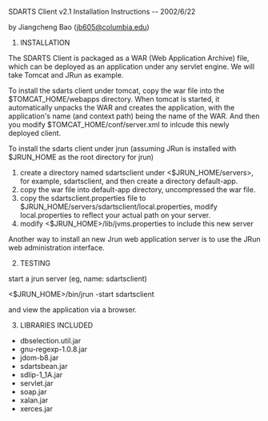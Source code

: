 SDARTS Client v2.1 Installation Instructions
-- 2002/6/22

by Jiangcheng Bao (jb605@columbia.edu)

1. INSTALLATION

The SDARTS Client is packaged as a WAR (Web Application Archive) file, which can be deployed as an application under any servlet engine. We will take Tomcat and JRun as example.

To install the sdarts client under tomcat, copy the war file into the $TOMCAT_HOME/webapps directory. When tomcat is started, it automatically unpacks the WAR and creates the application, with the application's name (and context path) being the name of the WAR. And then you modify $TOMCAT_HOME/conf/server.xml to inlcude this newly deployed client.

To install the sdarts client under jrun (assuming JRun is installed with $JRUN_HOME as the root directory for jrun)

  1. create a directory named sdartsclient under <$JRUN_HOME/servers>, for example, sdartsclient, and then create a directory default-app.
  2. copy the war file into default-app directory, uncompressed the war file.
  3. copy the sdartsclient.properties file to $JRUN_HOME/servers/sdartsclient/local.properties, modify local.properties to reflect your actual path on your server.
  4. modify <$JRUN_HOME>/lib/jvms.properties to include this new server
  
Another way to install an new Jrun web application server is to use the JRun web administration interface.

2. TESTING

start a jrun server (eg, name: sdartsclient)

  <$JRUN_HOME>/bin/jrun -start sdartsclient
  
and view the application via a browser.

3. LIBRARIES INCLUDED

 * dbselection.util.jar
 * gnu-regexp-1.0.8.jar
 * jdom-b8.jar
 * sdartsbean.jar
 * sdlip-1_1A.jar
 * servlet.jar
 * soap.jar
 * xalan.jar
 * xerces.jar